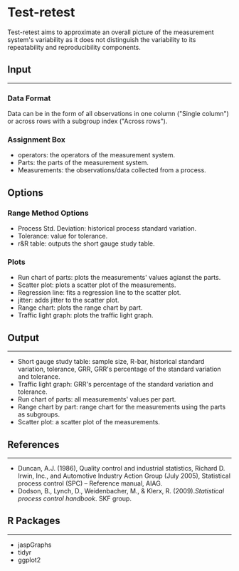 Test-retest
==========================
Test-retest aims to approximate an overall picture of the measurement system's variability as it does not distinguish the variability to its repeatability and reproducibility components. 

## Input
-------
### Data Format
Data can be in the form of all observations in one column ("Single column") or across rows with a subgroup index ("Across rows").

### Assignment Box
- operators: the operators of the measurement system.
- Parts: the parts of the measurement system.
- Measurements: the observations/data collected from a process.

## Options
### Range Method Options 
- Process Std. Deviation: historical process standard variation.
- Tolerance: value for tolerance.
- r&R table: outputs the short gauge study table.

### Plots
- Run chart of parts: plots the measurements' values agianst the parts.
- Scatter plot: plots a scatter plot of the measurements. 
 - Regression line: fits a regression line to the scatter plot.
 - jitter: adds jitter to the scatter plot.
- Range chart: plots the range chart by part. 
- Traffic light graph: plots the traffic light graph.

## Output 
-------
- Short gauge study table: sample size, R-bar, historical standard variation, tolerance, GRR, GRR's percentage of the standard variation and tolerance.  
- Traffic light graph: GRR's percentage of the standard variation and tolerance.  
- Run chart of parts: all measurements' values per part.
- Range chart by part: range chart for the measurements using the parts as subgroups.
- Scatter plot: a scatter plot of the measurements. 


## References 
-------
- Duncan, A.J. (1986), Quality control and industrial statistics, Richard D. Irwin, Inc., and Automotive Industry Action Group (July 2005), Statistical process control (SPC) – Reference manual, AIAG.
- Dodson, B., Lynch, D., Weidenbacher, M., & Klerx, R. (2009).*Statistical process control handbook*. SKF group. 

## R Packages
-------
- jaspGraphs
- tidyr
- ggplot2